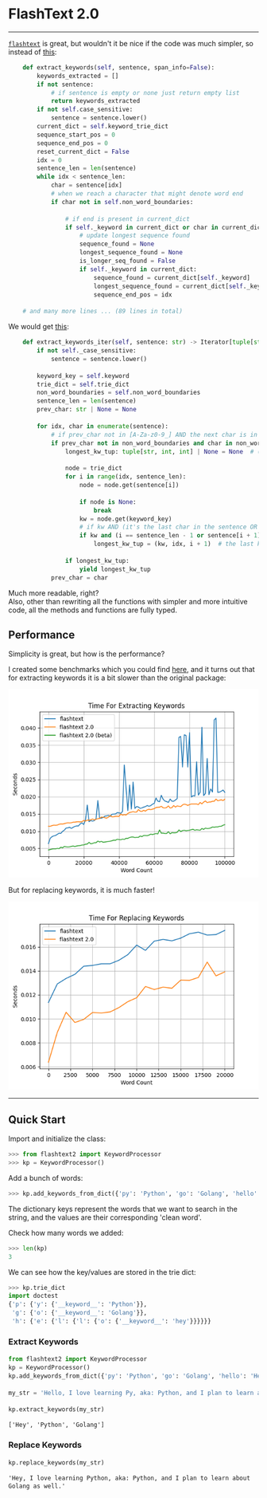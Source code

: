 # FlashText 2.0

----
[`flashtext`](https://github.com/vi3k6i5/flashtext)
is great, but wouldn't it be nice if the code was much simpler, so instead of 
[this](https://github.com/vi3k6i5/flashtext/blob/5591859aabe3da37499a20d0d0d6dd77e480ed8d/flashtext/keyword.py#L470-L558):
```py
    def extract_keywords(self, sentence, span_info=False):
        keywords_extracted = []
        if not sentence:
            # if sentence is empty or none just return empty list
            return keywords_extracted
        if not self.case_sensitive:
            sentence = sentence.lower()
        current_dict = self.keyword_trie_dict
        sequence_start_pos = 0
        sequence_end_pos = 0
        reset_current_dict = False
        idx = 0
        sentence_len = len(sentence)
        while idx < sentence_len:
            char = sentence[idx]
            # when we reach a character that might denote word end
            if char not in self.non_word_boundaries:

                # if end is present in current_dict
                if self._keyword in current_dict or char in current_dict:
                    # update longest sequence found
                    sequence_found = None
                    longest_sequence_found = None
                    is_longer_seq_found = False
                    if self._keyword in current_dict:
                        sequence_found = current_dict[self._keyword]
                        longest_sequence_found = current_dict[self._keyword]
                        sequence_end_pos = idx
                        
    # and many more lines ... (89 lines in total)
```
We would get [this](https://github.com/shner-elmo/FlashText2.0/blob/master/flashtext2/keyword_processor.py#L54#L81):
```py
    def extract_keywords_iter(self, sentence: str) -> Iterator[tuple[str, int, int]]:
        if not self._case_sensitive:
            sentence = sentence.lower()
    
        keyword_key = self.keyword
        trie_dict = self.trie_dict
        non_word_boundaries = self.non_word_boundaries
        sentence_len = len(sentence)
        prev_char: str | None = None
    
        for idx, char in enumerate(sentence):
            # if prev_char not in [A-Za-z0-9_] AND the next char is in [A-Za-z0-9_]
            if prev_char not in non_word_boundaries and char in non_word_boundaries:
                longest_kw_tup: tuple[str, int, int] | None = None  # (keyword, start_pos, end_pos)
    
                node = trie_dict
                for i in range(idx, sentence_len):
                    node = node.get(sentence[i])
    
                    if node is None:
                        break
                    kw = node.get(keyword_key)
                    # if kw AND (it's the last char in the sentence OR the next char is not in [A-Za-z0-9_])
                    if kw and (i == sentence_len - 1 or sentence[i + 1] not in non_word_boundaries):
                        longest_kw_tup = (kw, idx, i + 1)  # the last keyword will automatically be the longest
    
                if longest_kw_tup:
                    yield longest_kw_tup
            prev_char = char
```
Much more readable, right?  
Also, other than rewriting all the functions with simpler and more intuitive code,
all the methods and functions are fully typed.

## Performance

Simplicity is great, but how is the performance?

I created some benchmarks which you could find [here](https://github.com/shner-elmo/FlashText2.0/tree/master/benchmarks), 
and it turns out that for extracting keywords it is a bit slower than the original package:

![Image](benchmarks/extract-keywords.png)

But for replacing keywords, it is much faster! 

![Image](benchmarks/replace-keywords.png)


---
## Quick Start
Import and initialize the class:
```py
>>> from flashtext2 import KeywordProcessor
>>> kp = KeywordProcessor()
```

Add a bunch of words:
```py
>>> kp.add_keywords_from_dict({'py': 'Python', 'go': 'Golang', 'hello': 'hey'})
```
The dictionary keys represent the words that we want to search in the string, 
and the values are their corresponding 'clean word'.

Check how many words we added:
```py
>>> len(kp)
3
```

We can see how the key/values are stored in the trie dict:
```python
>>> kp.trie_dict
import doctest
{'p': {'y': {'__keyword__': 'Python'}},
 'g': {'o': {'__keyword__': 'Golang'}},
 'h': {'e': {'l': {'l': {'o': {'__keyword__': 'hey'}}}}}}
```


### Extract Keywords

```py
from flashtext2 import KeywordProcessor
kp = KeywordProcessor()
kp.add_keywords_from_dict({'py': 'Python', 'go': 'Golang', 'hello': 'Hey'})

my_str = 'Hello, I love learning Py, aka: Python, and I plan to learn about Go as well.'

kp.extract_keywords(my_str)
```
```
['Hey', 'Python', 'Golang']
```


### Replace Keywords


```py
kp.replace_keywords(my_str)
```
```
'Hey, I love learning Python, aka: Python, and I plan to learn about Golang as well.'
```

